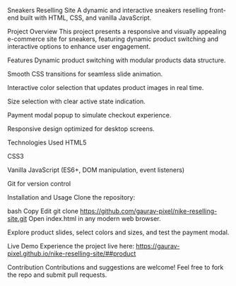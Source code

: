 Sneakers Reselling Site
A dynamic and interactive sneakers reselling front-end built with HTML, CSS, and vanilla JavaScript.

Project Overview
This project presents a responsive and visually appealing e-commerce site for sneakers, featuring dynamic product switching and interactive options to enhance user engagement.

Features
Dynamic product switching with modular products data structure.

Smooth CSS transitions for seamless slide animation.

Interactive color selection that updates product images in real time.

Size selection with clear active state indication.

Payment modal popup to simulate checkout experience.

Responsive design optimized for desktop screens.

Technologies Used
HTML5

CSS3

Vanilla JavaScript (ES6+, DOM manipulation, event listeners)

Git for version control

Installation and Usage
Clone the repository:

bash
Copy
Edit
git clone https://github.com/gaurav-pixel/nike-reselling-site.git
Open index.html in any modern web browser.

Explore product slides, select colors and sizes, and test the payment modal.

Live Demo
Experience the project live here: https://gaurav-pixel.github.io/nike-reselling-site/##product

Contribution
Contributions and suggestions are welcome! Feel free to fork the repo and submit pull requests.

